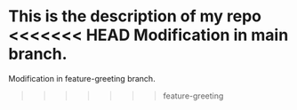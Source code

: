 This is the description of my repo
<<<<<<< HEAD
Modification in main branch.
=======
Modification in feature-greeting branch. 
>>>>>>> feature-greeting
